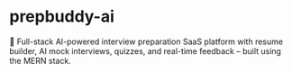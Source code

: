 # prepbuddy-ai
🚀 Full-stack AI-powered interview preparation SaaS platform with resume builder, AI mock interviews, quizzes, and real-time feedback – built using the MERN stack.
